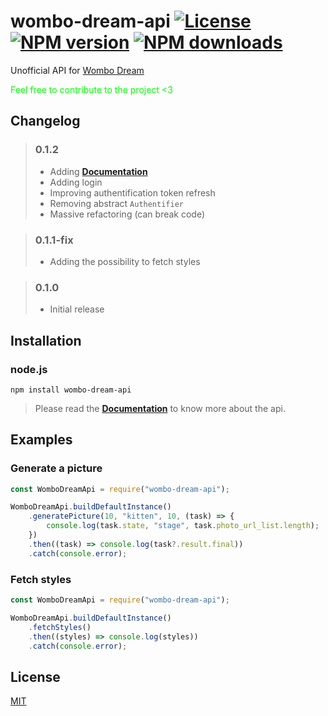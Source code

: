 # wombo-dream-api [![License][license-image]][license-url] [![NPM version][npm-image]][npm-url] [![NPM downloads][npm-downloads-image]][npm-downloads-url]

Unofficial API for [Wombo Dream](https://app.wombo.art)

<p style="color: lime;">Feel free to contribute to the project <3</p>

## Changelog

> ### 0.1.2
>
> - Adding **[Documentation](documentation.md)**
> - Adding login
> - Improving authentification token refresh
> - Removing abstract `Authentifier`
> - Massive refactoring (can break code)

> ### 0.1.1-fix
>
> - Adding the possibility to fetch styles

> ### 0.1.0
>
> - Initial release

## Installation

### node.js

    npm install wombo-dream-api

> Please read the
> **[Documentation](documentation.md)**
> to know more about the api.

## Examples

### Generate a picture

```javascript
const WomboDreamApi = require("wombo-dream-api");

WomboDreamApi.buildDefaultInstance()
	.generatePicture(10, "kitten", 10, (task) => {
		console.log(task.state, "stage", task.photo_url_list.length);
	})
	.then((task) => console.log(task?.result.final))
	.catch(console.error);
```

### Fetch styles

```javascript
const WomboDreamApi = require("wombo-dream-api");

WomboDreamApi.buildDefaultInstance()
	.fetchStyles()
	.then((styles) => console.log(styles))
	.catch(console.error);
```

## License

[MIT](LICENSE)

[license-image]: https://img.shields.io/github/license/leopoldhub/wombo-dream-api.svg
[license-url]: https://github.com/leopoldhub/wombo-dream-api/blob/master/LICENSE
[npm-image]: https://img.shields.io/npm/v/wombo-dream-api.svg
[npm-url]: https://www.npmjs.com/package/wombo-dream-api
[npm-downloads-image]: https://img.shields.io/npm/dm/wombo-dream-api.svg
[npm-downloads-url]: https://www.npmjs.com/package/wombo-dream-api
